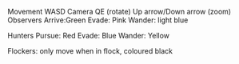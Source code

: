Movement WASD
Camera QE (rotate) Up arrow/Down arrow (zoom)
Observers Arrive:Green
	  Evade: Pink
	  Wander: light blue

Hunters	  Pursue: Red
	  Evade: Blue
	  Wander: Yellow
	  
Flockers: only move when in flock, coloured black